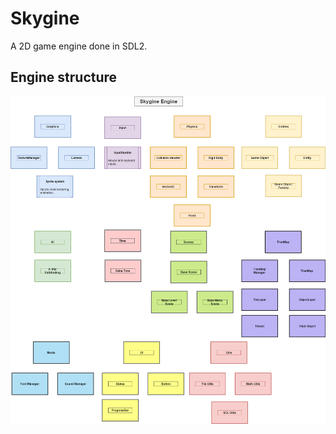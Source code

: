 # Skygine

A 2D game engine done in SDL2.

## Engine structure

![Skygine Structure](./docs/EngineStructure.png)
